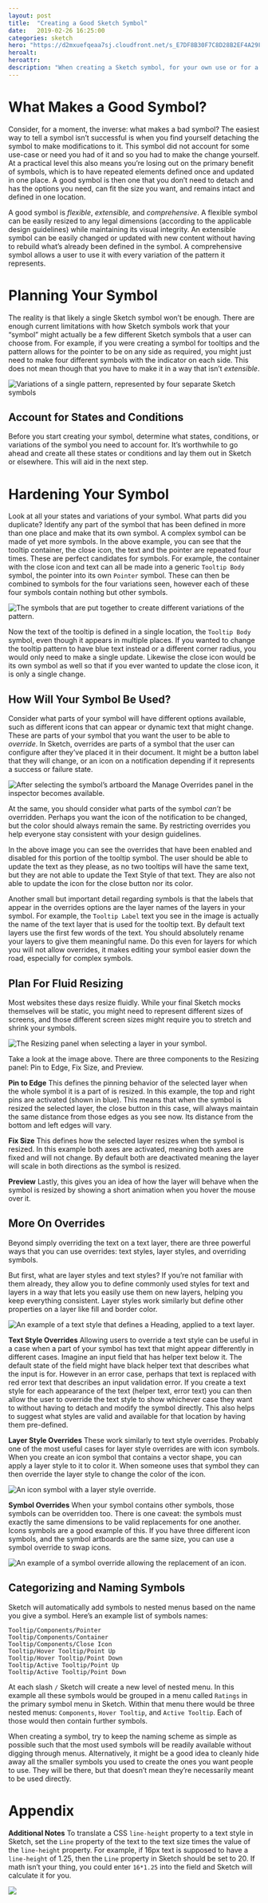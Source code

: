 ```yaml
---
layout: post
title:  "Creating a Good Sketch Symbol"
date:   2019-02-26 16:25:00
categories: sketch
hero: "https://d2mxuefqeaa7sj.cloudfront.net/s_E7DF8B30F7C8D28B2EF4A29FE95D469F68FDBF8B7621A57B3329D48C6F951C9B_1550526822197_Screen+Shot+2019-02-18+at+3.53.19+PM.png"
heroalt:
heroattr:
description: "When creating a Sketch symbol, for your own use or for a design library, there are a few important considerations in the making of a good Sketch symbol."
---
```

# What Makes a Good Symbol?

Consider, for a moment, the inverse: what makes a bad symbol? The easiest way to tell a symbol isn’t successful is when you find yourself detaching the symbol to make modifications to it. This symbol did not account for some use-case or need you had of it and so you had to make the change yourself. At a practical level this also means you’re losing out on the primary benefit of symbols, which is to have repeated elements defined once and updated in one place. A good symbol is then one that you don’t need to detach and has the options you need, can fit the size you want, and remains intact and defined in one location.

A good symbol is *flexible*, *extensible,* and *comprehensive*. A flexible symbol can be easily resized to any legal dimensions (according to the applicable design guidelines) while maintaining its visual integrity. An extensible symbol can be easily changed or updated with new content without having to rebuild what’s already been defined in the symbol. A comprehensive symbol allows a user to use it with every variation of the pattern it represents.


# Planning Your Symbol

The reality is that likely a single Sketch symbol won’t be enough. There are enough current limitations with how Sketch symbols work that your “symbol” might actually be a few different Sketch symbols that a user can choose from. For example, if you were creating a symbol for tooltips and the pattern allows for the pointer to be on any side as required, you might just need to make four different symbols with the indicator on each side. This does not mean though that you have to make it in a way that isn’t *extensible*.

![Variations of a single pattern, represented by four separate Sketch symbols](https://d2mxuefqeaa7sj.cloudfront.net/s_E7DF8B30F7C8D28B2EF4A29FE95D469F68FDBF8B7621A57B3329D48C6F951C9B_1550526822197_Screen+Shot+2019-02-18+at+3.53.19+PM.png)

## Account for States and Conditions

Before you start creating your symbol, determine what states, conditions, or variations of the symbol you need to account for. It’s worthwhile to go ahead and create all these states or conditions and lay them out in Sketch or elsewhere. This will aid in the next step.

# Hardening Your Symbol

Look at all your states and variations of your symbol. What parts did you duplicate? Identify any part of the symbol that has been defined in more than one place and make that its own symbol. A complex symbol can be made of yet more symbols. In the above example, you can see that the tooltip container, the close icon, the text and the pointer are repeated four times. These are perfect candidates for symbols. For example, the container with the close icon and text can all be made into a generic `Tooltip Body` symbol, the pointer into its own `Pointer` symbol. These can then be combined to symbols for the four variations seen, however each of these four symbols contain nothing but other symbols.

![The symbols that are put together to create different variations of the pattern.](https://d2mxuefqeaa7sj.cloudfront.net/s_E7DF8B30F7C8D28B2EF4A29FE95D469F68FDBF8B7621A57B3329D48C6F951C9B_1550527446659_Screen+Shot+2019-02-18+at+4.03.57+PM.png)


Now the text of the tooltip is defined in a single location, the `Tooltip Body` symbol, even though it appears in multiple places. If you wanted to change the tooltip pattern to have blue text instead or a different corner radius, you would only need to make a single update. Likewise the close icon would be its own symbol as well so that if you ever wanted to update the close icon, it is only a single change.

## How Will Your Symbol Be Used?

Consider what parts of your symbol will have different options available, such as different icons that can appear or dynamic text that might change. These are parts of your symbol that you want the user to be able to *override*. In Sketch, overrides are parts of a symbol that the user can configure after they’ve placed it in their document. It might be a button label that they will change, or an icon on a notification depending if it represents a success or failure state. 

![After selecting the symbol’s artboard the Manage Overrides panel in the inspector becomes available.](https://d2mxuefqeaa7sj.cloudfront.net/s_E7DF8B30F7C8D28B2EF4A29FE95D469F68FDBF8B7621A57B3329D48C6F951C9B_1550587133197_Screen+Shot+2019-02-19+at+8.38.40+AM.png)


At the same, you should consider what parts of the symbol *can’t* be overridden. Perhaps you want the icon of the notification to be changed, but the color should always remain the same. By restricting overrides you help everyone stay consistent with your design guidelines. 

In the above image you can see the overrides that have been enabled and disabled for this portion of the tooltip symbol. The user should be able to update the text as they please, as no two tooltips will have the same text, but they are not able to update the Text Style of that text. They are also not able to update the icon for the close button nor its color. 

Another small but important detail regarding symbols is that the labels that appear in the overrides options are the layer names of the layers in your symbol. For example, the `Tooltip Label` text you see in the image is actually the name of the text layer that is used for the tooltip text. By default text layers use the first few words of the text. You should absolutely rename your layers to give them meaningful name. Do this even for layers for which you will not allow overrides, it makes editing your symbol easier down the road, especially for complex symbols.

## Plan For Fluid Resizing

Most websites these days resize fluidly. While your final Sketch mocks themselves will be static, you might need to represent different sizes of screens, and those different screen sizes might require you to stretch and shrink your symbols. 

![The Resizing panel when selecting a layer in your symbol.](https://d2mxuefqeaa7sj.cloudfront.net/s_E7DF8B30F7C8D28B2EF4A29FE95D469F68FDBF8B7621A57B3329D48C6F951C9B_1550587995509_Screen+Shot+2019-02-19+at+8.53.05+AM.png)


Take a look at the image above. There are three components to the Resizing panel: Pin to Edge, Fix Size, and Preview.

**Pin to Edge**
This defines the pinning behavior of the selected layer when the whole symbol it is a part of is resized. In this example, the top and right pins are activated (shown in blue). This means that when the symbol is resized the selected layer, the close button in this case, will always maintain the same distance from those edges as you see now. Its distance from the bottom and left edges will vary.

**Fix Size**
This defines how the selected layer resizes when the symbol is resized. In this example both axes are activated, meaning both axes are fixed and will not change. By default both are deactivated meaning the layer will scale in both directions as the symbol is resized. 

**Preview**
Lastly, this gives you an idea of how the layer will behave when the symbol is resized by showing a short animation when you hover the mouse over it.

## More On Overrides

Beyond simply overriding the text on a text layer, there are three powerful ways that you can use overrides: text styles, layer styles, and overriding symbols.

But first, what are layer styles and text styles? If you’re not familiar with them already, they allow you to define commonly used styles for text and layers in a way that lets you easily use them on new layers, helping you keep everything consistent. Layer styles work similarly but define other properties on a layer like fill and border color.

![An example of a text style that defines a Heading, applied to a text layer.](https://d2mxuefqeaa7sj.cloudfront.net/s_E7DF8B30F7C8D28B2EF4A29FE95D469F68FDBF8B7621A57B3329D48C6F951C9B_1550589256206_Screen+Shot+2019-02-19+at+9.13.27+AM.png)


**Text Style Overrides**
Allowing users to override a text style can be useful in a case when a part of your symbol has text that might appear differently in different cases. Imagine an input field that has helper text below it. The default state of the field might have black helper text that describes what the input is for. However in an error case, perhaps that text is replaced with red error text that describes an input validation error. If you create a text style for each appearance of the text (helper text, error text) you can then allow the user to override the text style to show whichever case they want to without having to detach and modify the symbol directly. This also helps to suggest what styles are valid and available for that location by having them pre-defined. 

**Layer Style Overrides**
These work similarly to text style overrides. Probably one of the most useful cases for layer style overrides are with icon symbols. When you create an icon symbol that contains a vector shape, you can apply a layer style to it to color it. When someone uses that symbol they can then override the layer style to change the color of the icon.

![An icon symbol with a layer style override.](https://d2mxuefqeaa7sj.cloudfront.net/s_E7DF8B30F7C8D28B2EF4A29FE95D469F68FDBF8B7621A57B3329D48C6F951C9B_1550591618456_Screen+Shot+2019-02-19+at+9.53.29+AM.png)


**Symbol Overrides**
When your symbol contains other symbols, those symbols can be overridden too. There is one caveat: the symbols must exactly the same dimensions to be valid replacements for one another. Icons symbols are a good example of this. If you have three different icon symbols, and the symbol artboards are the same size, you can use a symbol override to swap icons.

![An example of a symbol override allowing the replacement of an icon.](https://d2mxuefqeaa7sj.cloudfront.net/s_E7DF8B30F7C8D28B2EF4A29FE95D469F68FDBF8B7621A57B3329D48C6F951C9B_1550591740371_Screen+Shot+2019-02-19+at+9.55.31+AM.png)



## Categorizing and Naming Symbols

Sketch will automatically add symbols to nested menus based on the name you give a symbol. Here’s an example list of symbols names:

    Tooltip/Components/Pointer
    Tooltip/Components/Container
    Tooltip/Components/Close Icon
    Tooltip/Hover Tooltip/Point Up
    Tooltip/Hover Tooltip/Point Down
    Tooltip/Active Tooltip/Point Up
    Tooltip/Active Tooltip/Point Down

At each slash `/` Sketch will create a new level of nested menu. In this example all these symbols would be grouped in a menu called `Ratings` in the primary symbol menu in Sketch. Within that menu there would be three nested menus: `Components`, `Hover Tooltip`, and `Active Tooltip`. Each of those would then contain further symbols.

When creating a symbol, try to keep the naming scheme as simple as possible such that the most used symbols will be readily available without digging through menus. Alternatively, it might be a good idea to cleanly hide away all the smaller symbols you used to create the ones you want people to use. They will be there, but that doesn’t mean they’re necessarily meant to be used directly.


# Appendix 

**Additional Notes**
To translate a CSS `line-height` property to a text style in Sketch, set the `Line` property of the text to the text size times the value of the `line-height` property. For example, if 16px text is supposed to have a `line-height` of 1.25, then the `Line` property in Sketch should be set to 20. If math isn’t your thing, you could enter `16*1.25` into the field and Sketch will calculate it for you.

![](https://d2mxuefqeaa7sj.cloudfront.net/s_E7DF8B30F7C8D28B2EF4A29FE95D469F68FDBF8B7621A57B3329D48C6F951C9B_1550855157671_Screen+Shot+2019-02-22+at+11.03.33+AM.png)